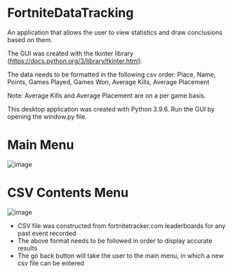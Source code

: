 # FortniteDataTracking
An application that allows the user to view statistics and draw conclusions based on them.

The GUI was created with the tkinter library (https://docs.python.org/3/library/tkinter.html).

The data needs to be formatted in the following csv order:
Place, Name, Points, Games Played, Games Won, Average Kills, Average Placement

Note: Average Kills and Average Placement are on a per game basis.

This desktop application was created with Python 3.9.6. Run the GUI by opening the window.py file.

# Main Menu
![image](https://user-images.githubusercontent.com/63007329/147890955-65fc873d-0f40-4ac9-895a-dad292310e34.png)

# CSV Contents Menu
![image](https://user-images.githubusercontent.com/63007329/147890991-40eaace4-2939-401e-aa52-2cd0893c485b.png)

- CSV file was constructed from fortnitetracker.com leaderboards for any past event recorded
- The above format needs to be followed in order to display accurate results
- The go back button will take the user to the main menu, in which a new csv file can be entered
